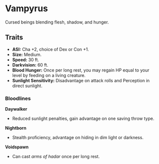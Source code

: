 # Vampyrus

Cursed beings blending flesh, shadow, and hunger.

## Traits
- **ASI:** Cha +2, choice of Dex or Con +1.
- **Size:** Medium.
- **Speed:** 30 ft.
- **Darkvision:** 60 ft.
- **Blood Hunger:** Once per long rest, you may regain HP equal to your level by feeding on a living creature.
- **Sunlight Sensitivity:** Disadvantage on attack rolls and Perception in direct sunlight.

### Bloodlines
**Daywalker**
- Reduced sunlight penalties, gain advantage on one saving throw type.

**Nightborn**
- Stealth proficiency, advantage on hiding in dim light or darkness.

**Voidspawn**
- Can cast *arms of hadar* once per long rest.
